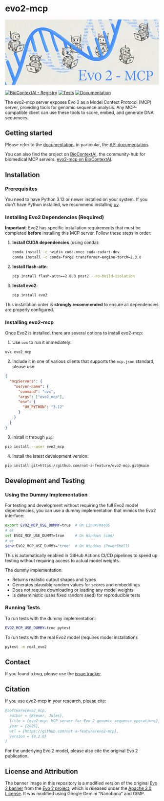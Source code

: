 # evo2-mcp

![evo2-mcp banner](https://raw.githubusercontent.com/not-a-feature/evo2-mcp/main/docs/_static/evo2-mcp.png)

[![BioContextAI - Registry](https://img.shields.io/badge/Registry-package?style=flat&label=BioContextAI&labelColor=%23fff&color=%233555a1&link=https%3A%2F%2Fbiocontext.ai%2Fregistry)](https://biocontext.ai/registry/not-a-feature/evo2-mcp)
[![Tests][badge-tests]][tests]
[![Documentation][badge-docs]][documentation]

[badge-tests]: https://img.shields.io/github/actions/workflow/status/not-a-feature/evo2-mcp/test.yaml?branch=main
[badge-docs]: https://img.shields.io/readthedocs/evo2-mcp

The evo2-mcp server exposes Evo 2 as a Model Context Protocol (MCP) server, providing tools for genomic sequence analysis. Any MCP-compatible client can use these tools to score, embed, and generate DNA sequences.

## Getting started

Please refer to the [documentation][],
in particular, the [API documentation][].

You can also find the project on [BioContextAI](https://biocontext.ai), the community-hub for biomedical MCP servers: [evo2-mcp on BioContextAI](https://biocontext.ai/registry/not-a-feature/evo2-mcp).

## Installation

### Prerequisites

You need to have Python 3.12 or newer installed on your system.
If you don't have Python installed, we recommend installing [uv][].

### Installing Evo2 Dependencies (Required)

**Important**: Evo2 has specific installation requirements that must be completed **before** installing this MCP server. Follow these steps in order:

1. **Install CUDA dependencies** (using conda):
   ```bash
   conda install -c nvidia cuda-nvcc cuda-cudart-dev
   conda install -c conda-forge transformer-engine-torch=2.3.0
   ```

2. **Install flash-attn**:
   ```bash
   pip install flash-attn==2.8.0.post2 --no-build-isolation
   ```

3. **Install evo2**:
   ```bash
   pip install evo2
   ```

This installation order is **strongly recommended** to ensure all dependencies are properly configured.

### Installing evo2-mcp

Once Evo2 is installed, there are several options to install evo2-mcp:

1. Use `uvx` to run it immediately:

```bash
uvx evo2_mcp
```

2. Include it in one of various clients that supports the `mcp.json` standard, please use:

```json
{
  "mcpServers": {
    "server-name": {
      "command": "uvx",
      "args": ["evo2_mcp"],
      "env": {
        "UV_PYTHON": "3.12"
      }
    }
  }
}
```

3. Install it through `pip`:

```bash
pip install --user evo2_mcp
```

4. Install the latest development version:

```bash
pip install git+https://github.com/not-a-feature/evo2-mcp.git@main
```

## Development and Testing

### Using the Dummy Implementation

For testing and development without requiring the full Evo2 model dependencies, you can use a dummy implementation that mimics the Evo2 interface:

```bash
export EVO2_MCP_USE_DUMMY=true  # On Linux/macOS
# or
set EVO2_MCP_USE_DUMMY=true     # On Windows (cmd)
# or
$env:EVO2_MCP_USE_DUMMY="true"  # On Windows (PowerShell)
```

This is automatically enabled in GitHub Actions CI/CD pipelines to speed up testing without requiring access to actual model weights.

The dummy implementation:
- Returns realistic output shapes and types
- Generates plausible random values for scores and embeddings
- Does not require downloading or loading any model weights
- Is deterministic (uses fixed random seed) for reproducible tests

### Running Tests

To run tests with the dummy implementation:

```bash
EVO2_MCP_USE_DUMMY=true pytest
```

To run tests with the real Evo2 model (requires model installation):

```bash
pytest -m real_evo2
```

## Contact

If you found a bug, please use the [issue tracker][].

## Citation

If you use evo2-mcp in your research, please cite:

```bibtex
@software{evo2_mcp,
  author = {Kreuer, Jules},
  title = {evo2-mcp: MCP server for Evo 2 genomic sequence operations},
  year = {2025},
  url = {https://github.com/not-a-feature/evo2-mcp},
  version = {0.2.0}
}
```

For the underlying Evo 2 model, please also cite the original Evo 2 publication.

## License and Attribution

The banner image in this repository is a modified version of the original [Evo 2 banner](https://github.com/ArcInstitute/evo2/blob/main/evo2.jpg) from the [Evo 2 project](https://github.com/ArcInstitute/evo2), which is released under the [Apache 2.0 License](https://www.apache.org/licenses/LICENSE-2.0). It was modified using Google Gemini "Nanobana" and GIMP.

[uv]: https://github.com/astral-sh/uv
[issue tracker]: https://github.com/not-a-feature/evo2-mcp/issues
[tests]: https://github.com/not-a-feature/evo2-mcp/actions/workflows/test.yaml
[documentation]: https://evo2-mcp.readthedocs.io
[changelog]: https://evo2-mcp.readthedocs.io/en/latest/changelog.html
[api documentation]: https://evo2-mcp.readthedocs.io/en/latest/autoapi/evo2_mcp/index.html
[pypi]: https://pypi.org/project/evo2-mcp
